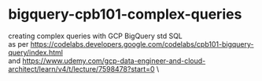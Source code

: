 # bigquery-cpb101-complex-queries
creating complex queries with GCP BigQuery std SQL \
as per https://codelabs.developers.google.com/codelabs/cpb101-bigquery-query/index.html \
and https://www.udemy.com/gcp-data-engineer-and-cloud-architect/learn/v4/t/lecture/7598478?start=0 \


